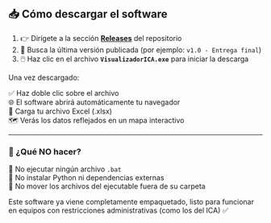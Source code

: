 ## 📥 Cómo descargar el software

1. 👉 Dirígete a la sección **[Releases](https://github.com/biggod-robert/software_mapas_ICA/releases)** del repositorio
2. 👀 Busca la última versión publicada (por ejemplo: `v1.0 - Entrega final`)
3. 🖱️ Haz clic en el archivo **`VisualizadorICA.exe`** para iniciar la descarga

Una vez descargado:

✅ Haz doble clic sobre el archivo  
🌐 El software abrirá automáticamente tu navegador  
📂 Carga tu archivo Excel (.xlsx)  
🗺️ Verás los datos reflejados en un mapa interactivo

---

### 🛑 ¿Qué NO hacer?

🚫 No ejecutar ningún archivo `.bat`  
🚫 No instalar Python ni dependencias externas  
🚫 No mover los archivos del ejecutable fuera de su carpeta

Este software ya viene completamente empaquetado, listo para funcionar en equipos con restricciones administrativas (como los del ICA) ✅
